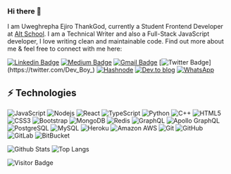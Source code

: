 ### Hi there 👋

I am Uweghrepha Ejiro ThankGod, currently a Student Frontend Developer at [Alt School](https://www.altschoolafrica.com). I am a Technical Writer and also a Full-Stack JavaScript developer, I love writing clean and maintainable code. Find out more about me & feel free to connect with me here:

[![Linkedin Badge](https://img.shields.io/badge/-ejiro-blue?style=flat-square&logo=Linkedin&logoColor=white&link=https://www.linkedin.com/in/ejiro-t/)](https://www.linkedin.com/in/ejiro-t/)
[![Medium Badge](https://img.shields.io/badge/ejiro-uweg-12100E?style=flat-square&logo=medium&logoColor=white&link=https://medium.com/@ejirouweghrepha
)](https://medium.com/@ejirouweghrepha)
[![Gmail Badge](https://img.shields.io/badge/-ejirouweghrepha@gmail.com-c14438?style=flat-square&logo=Gmail&logoColor=white&link=mailto:ejirouweghrepha@gmail.com)](mailto:ejirouweghrepha@gmail.com)
[![Twitter Badge](https://img.shields.io/badge/ejiro-%231DA1F2.svg?style=flat-the-badge&logo=Twitter&logoColor=white&link=https://twitter.com/Dev_Boy_)](https://twitter.com/Dev_Boy_)
[![Hashnode](https://img.shields.io/badge/Ejiro-2962FF?style=flat-the-badge&logo=hashnode&logoColor=white&link=https://ejis.hashnode.dev/)](https://ejis.hashnode.dev/)
[![Dev.to blog](https://img.shields.io/badge/Ejiro-0A0A0A?style=flat-the-badge&logo=dev.to&logoColor=white&link=https://dev.to/ejineroz)](https://dev.to/ejineroz)
[![WhatsApp](https://img.shields.io/badge/Ejiro-25D366?style=flat-the-badge&logo=whatsapp&logoColor=white&link=https://wa.me/message/DYE6FEMIPQL6G1)](https://wa.me/message/DYE6FEMIPQL6G1)


## ⚡ Technologies

![JavaScript](https://img.shields.io/badge/-JavaScript-black?style=flat-square&logo=javascript)
![Nodejs](https://img.shields.io/badge/-Nodejs-black?style=flat-square&logo=Node.js)
![React](https://img.shields.io/badge/-React-black?style=flat-square&logo=react)
![TypeScript](https://img.shields.io/badge/-TypeScript-007ACC?style=flat-square&logo=typescript)
![Python](https://img.shields.io/badge/-Python-black?style=flat-square&logo=Python)
![C++](https://img.shields.io/badge/-C++-00599C?style=flat-square&logo=c)
![HTML5](https://img.shields.io/badge/-HTML5-E34F26?style=flat-square&logo=html5&logoColor=white)
![CSS3](https://img.shields.io/badge/-CSS3-1572B6?style=flat-square&logo=css3)
![Bootstrap](https://img.shields.io/badge/-Bootstrap-563D7C?style=flat-square&logo=bootstrap)
![MongoDB](https://img.shields.io/badge/-MongoDB-black?style=flat-square&logo=mongodb)
![Redis](https://img.shields.io/badge/-Redis-black?style=flat-square&logo=Redis)
![GraphQL](https://img.shields.io/badge/-GraphQL-E10098?style=flat-square&logo=graphql)
![Apollo GraphQL](https://img.shields.io/badge/-Apollo%20GraphQL-311C87?style=flat-square&logo=apollo-graphql)
![PostgreSQL](https://img.shields.io/badge/-PostgreSQL-336791?style=flat-square&logo=postgresql)
![MySQL](https://img.shields.io/badge/-MySQL-black?style=flat-square&logo=mysql)
![Heroku](https://img.shields.io/badge/-Heroku-430098?style=flat-square&logo=heroku)
![Amazon AWS](https://img.shields.io/badge/Amazon%20AWS-232F3E?style=flat-square&logo=amazon-aws)
![Git](https://img.shields.io/badge/-Git-black?style=flat-square&logo=git)
![GitHub](https://img.shields.io/badge/-GitHub-181717?style=flat-square&logo=github)
![GitLab](https://img.shields.io/badge/-GitLab-FCA121?style=flat-square&logo=gitlab)
![BitBucket](https://img.shields.io/badge/-BitBucket-darkblue?style=flat-square&logo=bitbucket)

![Github Stats](https://github-readme-stats.vercel.app/api?username=ejineroz&count_private=true&show_icons=true&include_all_commits=true)
![Top Langs](https://github-readme-stats.vercel.app/api/top-langs/?username=ejineroz&hide=TeX&layout=compact)

![Visitor Badge](https://visitor-badge.laobi.icu/badge?page_id=ejineroz.ejineroz)
